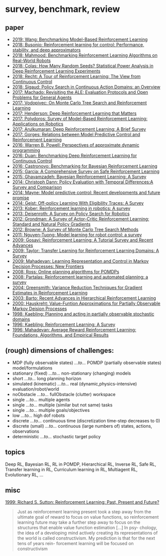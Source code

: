 # survey, benchmark, review

<!-- TMP
Reinforcement Learning and Feedback Control
Frank L. Lewis, Draguna Vrabie, and Kyriakos G. Vamvoudakis

Reinforcement Learning and Control as Probabilistic Inference: Tutorial and Review
Sergey Levine

TMP-end
 -->

## paper
* [2019: Wang: Benchmarking Model-Based Reinforcement Learning](?)
* [2018: Busonio: Reinforcement learning for control: Performance, stability, and deep approximators](?)
* [2018: Mahmood: Benchmarking Reinforcement Learning Algorithms on Real-World Robots](https://arxiv.org/abs/1809.07731)
* [2018: Colas: How Many Random Seeds? Statistical Power Analysis in Deep Reinforcement Learning Experiments](https://arxiv.org/abs/1806.08295)
* [2018: Recht: A Tour of Reinforcement Learning: The View from Continuous Control](https://arxiv.org/abs/1806.09460)
* [2018: Sigaud: Policy Search in Continuous Action Domains: an Overview](https://arxiv.org/abs/1803.04706)
* [2017: Machado: Revisiting the ALE: Evaluation Protocols and Open Problems for General Agents](https://arxiv.org/abs/1709.06009)
* [2017: Vodopivec: On Monte Carlo Tree Search and Reinforcement Learning](https://www.jair.org/media/5507/live-5507-10333-jair.pdf)
* [2017: Henderson: Deep Reinforcement Learning that Matters](https://arxiv.org/abs/1709.06560)
* [2017: Polydoros: Survey of Model-Based Reinforcement Learning: Applications on Robotics](https://link.springer.com/article/10.1007/s10846-017-0468-y)
* [2017: Arulkumaran: Deep Reinforcement Learning: A Brief Survey](http://ieeexplore.ieee.org/document/8103164/)
* [2017: Gorges: Relations between Model Predictive Control and Reinforcement Learning](https://www.sciencedirect.com/science/article/pii/S2405896317311941)
* [2016: Warren B. Powell: Perspectives of approximate dynamic programming](?)
* [2016: Duan: Benchmarking Deep Reinforcement Learning for Continuous Control](https://arxiv.org/abs/1604.06778)
* [2016: Castronovo: Benchmarking for Bayesian Reinforcement Learning](http://journals.plos.org/plosone/article?id=10.1371/journal.pone.0157088)
* [2015: Garcia: A Comprehensive Survey on Safe Reinforcement Learning](http://jmlr.org/papers/v16/garcia15a.html)
* [2015: Ghavamzadeh: Bayesian Reinforcement Learning: A Survey](https://arxiv.org/abs/1609.04436)
* [2014: Christoph Dann: Policy Evaluation with Temporal Differences:A Survey and Comparison](?)
* [2014: Mayne: Model predictive control: Recent developments and future promise](https://www.sciencedirect.com/science/article/pii/S0005109814005160)
* [2014: Geist: Off-policy Learning With Eligibility Traces: A Survey](?)
* [2013: Kober: Reinforcement learning in robotics: A survey](http://journals.sagepub.com/doi/abs/10.1177/0278364913495721)
* [2013: Deisenroth: A Survey on Policy Search for Robotics](https://spiral.imperial.ac.uk/bitstream/10044/1/12051/7/fnt_corrected_2014-8-22.pdf)
* [2012: Grondman: A Survey of Actor-Critic Reinforcement Learning: Standard and Natural Policy Gradients](http://ieeexplore.ieee.org/abstract/document/6392457/)
* [2012: Browne: A Survey of Monte Carlo Tree Search Methods](https://ieeexplore.ieee.org/document/6145622/)
* [2011: Nguyen-Tuong: Model learning for robot control: a survey](https://link.springer.com/article/10.1007/s10339-011-0404-1)
* [2009: Gosavi: Reinforcement Learning: A Tutorial Survey and Recent Advances](https://pubsonline.informs.org/doi/pdf/10.1287/ijoc.1080.0305)
* [2009: Taylor: Transfer Learning for Reinforcement Learning Domains: A Survey](http://www.jmlr.org/papers/v10/taylor09a.html)
* [2009: Mahadevan: Learning Representation and Control in Markov Decision Processes: New Frontiers](?)
* [2008: Ross: Online planning algorithms for POMDPs](http://www.jair.org/papers/paper2567.html)
* [2008: Partalas: Reinforcement learning and automated planning: a survey](https://www.igi-global.com/chapter/reinforcement-learning-automated-planning/5322)
* [2004: Greensmith: Variance Reduction Techniques for Gradient Estimates in Reinforcement Learning](?)
* [2003: Barto: Recent Advances in Hierarchical Reinforcement Learning](https://link.springer.com/article/10.1023/A:1022140919877)
* [2000: Hauskreht: Value-Funtion Approximations for Partially Observable Markov Deision Processes](https://www.jair.org/media/678/live-678-1858-jair.pdf)
* [1998: Kaebling: Planning and acting in partially observable stochastic domains](https://www.sciencedirect.com/science/article/pii/S000437029800023X)
* [1996: Kaebling: Reinforcement Learning: A Survey](https://www.jair.org/media/301/live-301-1562-jair.pdf)
* [1996: Mahadevan: Average Reward Reinforcement Learning: Foundations, Algorithms, and Empirical Results](?)

## (rough) dimensions of challenges:
* MDP (fully observable states) _...to..._ POMDP (partially observable states) model/formulations
* stationary (fixed) _...to..._ non-stationary (changing) models
* short _...to..._ long planning horizon
* simulated (kinematic) _...to..._ real (dynamic,physics-intensive) evaluation/robot/world
* noObstacle _...to..._ fullObstacle (clutter) workspace
* single _...to..._ multiple agents
* single _...to..._ multiple (similar but not same) tasks
* single _...to..._ multiple goals/objectives
* low _...to..._ high dof robots
* discrete _...to..._ continuous time (discretization time-step decreases to 0)
* discrete (small) _...to..._ continuous (large numbers of) states, actions, observations
* deterministic _...to..._ stochastic target policy

## topics
Deep RL,
Bayesian RL,
RL in POMDP,
Hierarchical RL,
Inverse RL,
Safe RL,
Transfer learning in RL,
Curriculum learning in RL,
Multiagent RL,
Evolutionary RL,
...

## misc
[1999: Richard S. Sutton: Reinforcement Learning: Past, Present and Future?](https://link.springer.com/chapter/10.1007/3-540-48873-1_26)
> Just as reinforcement learning present took a step away from the ultimate goal of reward to
> focus on value functions, so reinforcement learning future may take a further step
> away to focus on the structures that enable value function estimation [...] In psy-
> chology, the idea of a developing mind actively creating its representations of the
> world is called constructivism. My prediction is that for the next tens of years rein-
> forcement learning will be focused on constructivism
